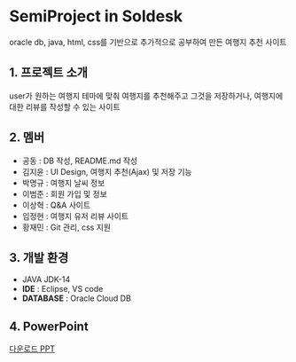 # SemiProject in Soldesk

oracle db, java, html, css를 기반으로 추가적으로 공부하여 만든 여행지 추천 사이트

## 1. 프로젝트 소개

user가 원하는 여행지 테마에 맞춰 여행지를 추천해주고 그것을 저장하거나, 여행지에 대한 리뷰를 작성할 수 있는 사이트

## 2. 멤버

- 공동 : DB 작성, README.md 작성
- 김지윤 : UI Design, 여행지 추천(Ajax) 및 저장 기능
- 박명규 : 여행지 날씨 정보
- 이범준 : 회원 가입 및 정보
- 이상혁 : Q&A 사이트
- 임정현 : 여행지 유저 리뷰 사이트
- 황재민 : Git 관리, css 지원

## 3. 개발 환경

- JAVA JDK-14
- **IDE** : Eclipse, VS code
- **DATABASE** : Oracle Cloud DB

## 4. PowerPoint

[다운로드 PPT](<SemiProject%20ppt(SKTC).pptx>)
